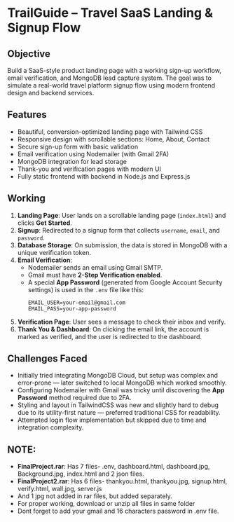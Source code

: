 # TrailGuide – Travel SaaS Landing & Signup Flow

## Objective

Build a SaaS-style product landing page with a working sign-up workflow, email verification, and MongoDB lead capture system. The goal was to simulate a real-world travel platform signup flow using modern frontend design and backend services.

## Features

- Beautiful, conversion-optimized landing page with Tailwind CSS
- Responsive design with scrollable sections: Home, About, Contact
- Secure sign-up form with basic validation
- Email verification using Nodemailer (with Gmail 2FA)
- MongoDB integration for lead storage
- Thank-you and verification pages with modern UI
- Fully static frontend with backend in Node.js and Express.js

## Working

1. **Landing Page**: User lands on a scrollable landing page (`index.html`) and clicks **Get Started**.
2. **Signup**: Redirected to a signup form that collects `username`, `email`, and `password`.
3. **Database Storage**: On submission, the data is stored in MongoDB with a unique verification token.
4. **Email Verification**:
   - Nodemailer sends an email using Gmail SMTP.
   - Gmail must have **2-Step Verification enabled**.
   - A special **App Password** (generated from Google Account Security settings) is used in the `.env` file like this:
     ```
     EMAIL_USER=your-email@gmail.com
     EMAIL_PASS=your-app-password
     ```
5. **Verification Page**: User sees a message to check their inbox and verify.
6. **Thank You & Dashboard**: On clicking the email link, the account is marked as verified, and the user is redirected to the dashboard.

## Challenges Faced

- Initially tried integrating MongoDB Cloud, but setup was complex and error-prone — later switched to local MongoDB which worked smoothly.
- Configuring Nodemailer with Gmail was tricky until discovering the **App Password** method required due to 2FA.
- Styling and layout in TailwindCSS was new and slightly hard to debug due to its utility-first nature — preferred traditional CSS for readability.
- Attempted login flow implementation but skipped due to time and integration complexity.

## NOTE:
- **FinalProject.rar**: Has 7 files- .env, dashboard.html, dashboard.jpg, Background.jpg, index.html and 2 json files.
- **FinalProject2.rar**: Has 6 files- thankyou.html, thankyou.jpg, signup.html, verify.html, wall.jpg, server.js
- And 1 jpg not added in rar files, but added separately.
- For proper working, download or unzip all files in same folder
- Dont forget to add your gmail and 16 characters password in .env file.
